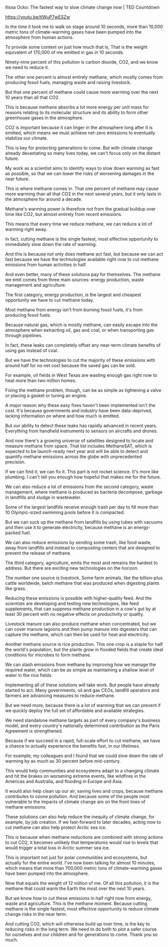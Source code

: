 Ilissa Ocko: The fastest way to slow climate change now | TED Countdown

https://youtu.be/tlWuP7wESZw


In the time it took me to walk on stage around 10 seconds, more than 10,000 metric tons of climate-warming gases have been pumped into the atmosphere from human actions.

To provide some context on just how much that is, That is the weight equivalent of 170,000 of me emitted in gas in 10 seconds.

Ninety-nine percent of this pollution is carbon dioxide, CO2, and we know we need to reduce it.

The other one percent is almost entirely methane, which mostly comes from producing fossil fuels, managing waste and raising livestock.

But that one percent of methane could cause more warming over the next 10 years than all that CO2.

This is because methane absorbs a lot more energy per unit mass for reasons relating to its molecular structure and its ability to form other greenhouse gases in the atmosphere.

CO2 is important because it can linger in the atmosphere long after it is emitted, which means we must achieve net-zero emissions to eventually stabilize our climate.

This is key for protecting generations to come. But with climate change already devastating so many lives today, we can't focus only on the distant future.

My work as a scientist aims to identify ways to slow down warming as fast as possible, so that we can lower the risks of worsening damages in the near future.

This is where methane comes in. That one percent of methane may cause more warming than all that CO2 in the next several years, but it only lasts in the atmosphere for around a decade.

Methane's warming power is therefore not from the gradual buildup over time like CO2, but almost entirely from recent emissions.

This means that every time we reduce methane, we can reduce a lot of warming right away.

In fact, cutting methane is the single fastest, most effective opportunity to immediately slow down the rate of warming.

And this is because not only does methane act fast, but because we can act fast because we have the technologies available right now to cut methane emissions from human activities in half.

And even better, many of these solutions pay for themselves. The methane we emit comes from three main sources: energy production, waste management and agriculture.

The first category, energy production, is the largest and cheapest opportunity we have to cut methane today. 

Most methane from energy isn't from burning fossil fuels, it's from producing fossil fuels.

Because natural gas, which is mostly methane, can easily escape into the atmosphere when extracting oil, gas and coal, or when transporting gas through pipelines.

In fact, these leaks can completely offset any near-term climate benefits of using gas instead of coal.

But we have the technologies to cut the majority of these emissions with around half for no net cost because the saved gas can be sold.

For example, oil fields in West Texas are wasting enough gas right now 	to heat more than two million homes.

Fixing the methane problem, though, can be as simple as tightening a valve or placing a gasket or tuning an engine.

A major reason why these easy fixes haven't been implemented isn't the cost. It's because governments and industry have been data-deprived, lacking information on where and how much is emitted.

But our ability to detect these leaks has rapidly advanced in recent years. Everything from handheld instruments to sensors on aircrafts and drones.

And now there's a growing universe of satellites designed to locate and measure methane from space. That list includes MethaneSAT, which is expected to be launch-ready next year and will be able to detect and quantify methane emissions across the globe with unprecedented precision.

If we can find it, we can fix it. This part is not rocket science. It's more like plumbing. I can't tell you enough how hopeful that makes me for the future.

We can also reduce a lot of emissions from the second category, waste management, where methane is produced as bacteria decompose, 	garbage in landfills and sludge in wastewater.

Some of the largest landfills receive enough trash per day 	to fill more than 10 Olympic-sized swimming pools before it is compacted.

But we can suck up the methane from landfills by using tubes with vacuums and then use it to generate electricity, because methane is an energy-packed fuel.

We can also reduce emissions by sending some trash, like food waste, away from landfills and instead to composting centers that are designed to prevent the release of methane.

The third category, agriculture, emits the most and remains the hardest to address. But there are exciting new technologies on the horizon.

The number one source is livestock. Some farm animals, like the billion-plus cattle worldwide, belch methane that was produced when digesting plants like grass.

Reducing these emissions is possible with higher-quality feed. And the scientists are developing and testing new technologies, like feed supplements, that can suppress methane production in a cow's gut by at least 30 percent with no negative effects on productivity or quality.

Livestock manure can also produce methane when concentrated, but we can cover manure lagoons and then pump manure into digesters that can capture the methane, which can then be used for heat and electricity.

Another methane source is rice production. This one crop is a staple for half the world's population, but the plants grow in flooded fields that create ideal conditions for microbes to form methane.

We can slash emissions from methane by improving how we manage the required water, 	which can be as simple as maintaining a shallow level of water in the rice fields.

Implementing all of these solutions will take work. But people have already started to act. Many governments, oil and gas CEOs, landfill operators and farmers are advancing measures to reduce methane.

But we need more, because there is a lot of warming that we can prevent if we quickly deploy the full set of affordable and available strategies.

We need standalone methane targets 	as part of every company's business model, and every country's nationally determined contribution as the Paris Agreement is strengthened.

Because if we succeed in a rapid, full-scale effort to cut methane, we have a chance to actually experience the benefits fast, 	in our lifetimes.

For example, my colleagues and I found that we could slow down the rate of warming by as much as 30 percent before mid-century.

This would help communities and ecosystems adapt to a changing climate and hit the brakes on worsening extreme events, like wildfires in the Americas and Australia, and flooding in Europe and Asia.

It would also help clean up our air, saving lives and crops, because methane contributes to ozone pollution. And because some of the people most vulnerable to the impacts of climate change are on the front lines of methane emissions.

These solutions can also help reduce the inequity of climate change, for example, by job creation. 	If we fast-forward to later decades, acting now to cut methane can also help protect Arctic sea ice. 

This is because when methane reductions are combined with strong actions to cut CO2, it becomes unlikely that temperatures would rise to levels that would trigger a total loss in Arctic summer sea ice.

This is important not just for polar communities and ecosystems, but actually for the entire world. I've now been talking for almost 10 minutes, which means that more than 700,000 metric tons of climate-warming gases have been pumped into the atmosphere.

Now that equals the weight of 12 million of me. Of all this pollution, it is the methane that could warm the Earth the most over the next 10 years.

But we know how to cut these emissions in half right now from energy, waste and agriculture. This is the methane moment. Because cutting methane is the single fastest, most effective opportunity to reduce climate change risks in the near term.

And cutting CO2, which will otherwise build up over time, is the key to reducing risks in the long term. 	We need to do both to plot a safer course for ourselves and our children and for generations to come. Thank you so much.